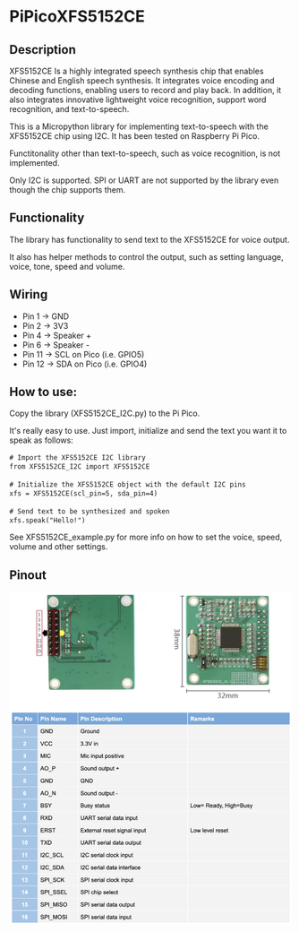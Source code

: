 # PiPicoXFS5152CE
## Description
XFS5152CE Is a highly integrated speech synthesis chip that enables Chinese and English speech synthesis. It integrates voice encoding and decoding functions, enabling users to record and play back. In addition, it also integrates innovative lightweight voice recognition, support word recognition, and text-to-speech.

This is a Micropython library for implementing text-to-speech with the XFS5152CE chip using I2C. It has been tested on Raspberry Pi Pico.

Functitonality other than text-to-speech, such as voice recognition, is not implemented.

Only I2C is supported. SPI or UART are not supported by the library even though the chip supports them.

## Functionality
The library has functionality to send text to the XFS5152CE for voice output.

It also has helper methods to control the output, such as setting language, voice, tone, speed and volume.


## Wiring
* Pin 1 -> GND
* Pin 2 -> 3V3
* Pin 4 -> Speaker +
* Pin 6 -> Speaker -
* Pin 11 -> SCL on Pico (i.e. GPIO5)
* Pin 12 -> SDA on Pico (i.e. GPIO4)

## How to use:
Copy the library (XFS5152CE_I2C.py) to the Pi Pico.

It's really easy to use. Just import, initialize and send the text you want it to speak as follows:
```
# Import the XFS5152CE I2C library
from XFS5152CE_I2C import XFS5152CE

# Initialize the XFS5152CE object with the default I2C pins
xfs = XFS5152CE(scl_pin=5, sda_pin=4)

# Send text to be synthesized and spoken
xfs.speak("Hello!")
```

See XFS5152CE_example.py for more info on how to set the voice, speed, volume and other settings.

## Pinout

![XFS5152CE Module Pinoutt](Documentation/XFS5152CE_Module_Pinout.png)
 

